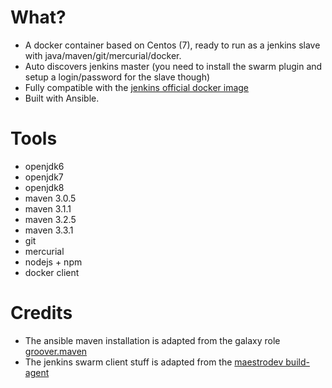 What?
=====

* A docker container based on Centos (7), ready to run as a jenkins slave with java/maven/git/mercurial/docker.
* Auto discovers jenkins master (you need to install the swarm plugin and setup a login/password for the slave though)
* Fully compatible with the [jenkins official docker image](https://registry.hub.docker.com/_/jenkins/) 
* Built with Ansible.

Tools
=====

* openjdk6
* openjdk7
* openjdk8
* maven 3.0.5
* maven 3.1.1
* maven 3.2.5
* maven 3.3.1
* git
* mercurial
* nodejs + npm
* docker client

Credits
=======

* The ansible maven installation is adapted from the galaxy role [groover.maven](https://galaxy.ansible.com/list#/roles/458)
* The jenkins swarm client stuff is adapted from the [maestrodev build-agent](https://github.com/maestrodev/docker-images/blob/master/build-agent/)
